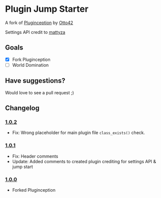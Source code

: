 # Plugin Jump Starter

A fork of [Pluginception](http://wordpress.org/plugins/pluginception/) by [Otto42](https://twitter.com/Otto42)

Settings API credit to [mattyza](https://twitter.com/mattyza)

## Goals
- [x] Fork Pluginception
- [ ] World Domination

## Have suggestions?

Would love to see a pull request ;)

## Changelog

### [1.0.2](https://github.com/pmgarman/plugin-jump-starter/tree/v1.0.2)
- Fix: Wrong placeholder for main plugin file `class_exists()` check.

### [1.0.1](https://github.com/pmgarman/plugin-jump-starter/tree/v1.0.1)
- Fix: Header comments
- Update: Added comments to created plugin crediting for settings API & jump start

### [1.0.0](https://github.com/pmgarman/plugin-jump-starter/tree/v1.0.0)
- Forked Pluginception
